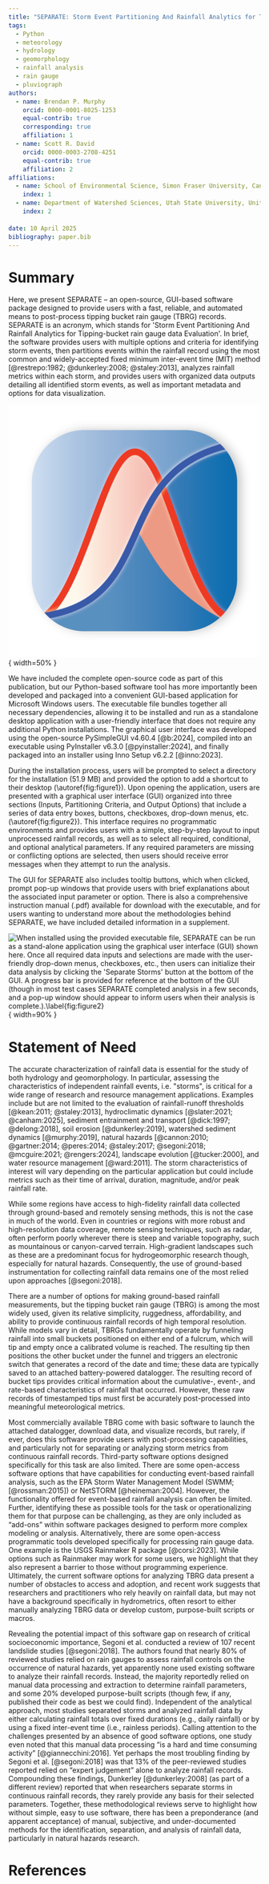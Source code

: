 ```yaml
---
title: "SEPARATE: Storm Event Partitioning And Rainfall Analytics for Tipping-bucket rain gauge data Evaluation"
tags:
  - Python
  - meteorology
  - hydrology
  - geomorphology
  - rainfall analysis
  - rain gauge
  - pluviograph
authors:
  - name: Brendan P. Murphy
    orcid: 0000-0001-8025-1253
    equal-contrib: true
    corresponding: true
    affiliation: 1
  - name: Scott R. David
    orcid: 0000-0003-2708-4251
    equal-contrib: true
    affiliation: 2
affiliations:
  - name: School of Environmental Science, Simon Fraser University, Canada
    index: 1
  - name: Department of Watershed Sciences, Utah State University, United States of America
    index: 2

date: 10 April 2025
bibliography: paper.bib
---
```


# Summary
Here, we present SEPARATE – an open-source, GUI-based software package designed to provide users with a fast, reliable, and automated means to post-process tipping bucket rain gauge (TBRG) records. SEPARATE is an acronym, which stands for 'Storm Event Partitioning And Rainfall Analytics for Tipping-bucket rain gauge data Evaluation'. In brief, the software provides users with multiple options and criteria for identifying storm events, then partitions events within the rainfall record using the most common and widely-accepted fixed minimum inter-event time (MIT) method [@restrepo:1982; @dunkerley:2008; @staley:2013], analyzes rainfall metrics within each storm, and provides users with organized data outputs detailing all identified storm events, as well as important metadata and options for data visualization.

![Logo designed by the first author for the SEPARATE application, representing profiles of cumulative rainfall and rainfall intensity as appears in the graphical storm outputs. This logo will appear in user’s Start Menu, Taskbar (if pinned), and for the Desktop Shortcut.\label{fig:figure1}](Figure1.png){ width=50% }

We have included the complete open-source code as part of this publication, but our Python-based software tool has more importantly been developed and packaged into a convenient GUI-based application for Microsoft Windows users. The executable file bundles together all necessary dependencies, allowing it to be installed and run as a standalone desktop application with a user-friendly interface that does not require any additional Python installations. The graphical user interface was developed using the open-source PySimpleGUI v4.60.4 [@b:2024], compiled into an executable using PyInstaller v6.3.0 [@pyinstaller:2024], and finally packaged into an installer using Inno Setup v6.2.2 [@inno:2023].

During the installation process, users will be prompted to select a directory for the installation (51.9 MB) and provided the option to add a shortcut to their desktop (\autoref{fig:figure1}). Upon opening the application, users are presented with a graphical user interface (GUI) organized into three sections (Inputs, Partitioning Criteria, and Output Options) that include a series of data entry boxes, buttons, checkboxes, drop-down menus, etc. (\autoref{fig:figure2}). This interface requires no programmatic environments and provides users with a simple, step-by-step layout to input unprocessed rainfall records, as well as to select all required, conditional, and optional analytical parameters. If any required parameters are missing or conflicting options are selected, then users should receive error messages when they attempt to run the analysis.

The GUI for SEPARATE also includes tooltip buttons, which when clicked, prompt pop-up windows that provide users with brief explanations about the associated input parameter or option. There is also a comprehensive instruction manual (.pdf) available for download with the executable, and for users wanting to understand more about the methodologies behind SEPARATE, we have included detailed information in a supplement.

![When installed using the provided executable file, SEPARATE can be run as a stand-alone application using the graphical user interface (GUI) shown here. Once all required data inputs and selections are made with the user-friendly drop-down menus, checkboxes, etc., then users can initialize their data analysis by clicking the 'Separate Storms' button at the bottom of the GUI. A progress bar is provided for reference at the bottom of the GUI (though in most test cases SEPARATE completed analysis in a few seconds, and a pop-up window should appear to inform users when their analysis is complete.).\label{fig:figure2}](Figure2.png){ width=90% }

# Statement of Need
The accurate characterization of rainfall data is essential for the study of both hydrology and geomorphology. In particular, assessing the characteristics of independent rainfall events, i.e. "storms", is critical for a wide range of research and resource management applications. Examples include but are not limited to the evaluation of rainfall-runoff thresholds [@kean:2011; @staley:2013], hydroclimatic dynamics [@slater:2021; @canham:2025], sediment entrainment and transport [@dick:1997; @delong:2018], soil erosion [@dunkerley:2019], watershed sediment dynamics [@murphy:2019], natural hazards [@cannon:2010; @gartner:2014; @peres:2014; @staley:2017; @segoni:2018; @mcguire:2021; @rengers:2024], landscape evolution [@tucker:2000], and water resource management [@ward:2011]. The storm characteristics of interest will vary depending on the particular application but could include metrics such as their time of arrival, duration, magnitude, and/or peak rainfall rate.

While some regions have access to high-fidelity rainfall data collected through ground-based and remotely sensing methods, this is not the case in much of the world. Even in countries or regions with more robust and high-resolution data coverage, remote sensing techniques, such as radar, often perform poorly wherever there is steep and variable topography, such as mountainous or canyon-carved terrain. High-gradient landscapes such as these are a predominant focus for hydrogeomorphic research though, especially for natural hazards. Consequently, the use of ground-based instrumentation for collecting rainfall data remains one of the most relied upon approaches [@segoni:2018].

There are a number of options for making ground-based rainfall measurements, but the tipping bucket rain gauge (TBRG) is among the most widely used, given its relative simplicity, ruggedness, affordability, and ability to provide continuous rainfall records of high temporal resolution. While models vary in detail, TBRGs fundamentally operate by funneling rainfall into small buckets positioned on either end of a fulcrum, which will tip and empty once a calibrated volume is reached. The resulting tip then positions the other bucket under the funnel and triggers an electronic switch that generates a record of the date and time; these data are typically saved to an attached battery-powered datalogger. The resulting record of bucket tips provides critical information about the cumulative-, event-, and rate-based characteristics of rainfall that occurred. However, these raw records of timestamped tips must first be accurately post-processed into meaningful meteorological metrics.

Most commercially available TBRG come with basic software to launch the attached datalogger, download data, and visualize records, but rarely, if ever, does this software provide users with post-processing capabilities, and particularly not for separating or analyzing storm metrics from continuous rainfall records. Third-party software options designed specifically for this task are also limited. There are some open-access software options that have capabilities for conducting event-based rainfall analysis, such as the EPA Storm Water Management Model (SWMM; [@rossman:2015]) or NetSTORM [@heineman:2004]. However, the functionality offered for event-based rainfall analysis can often be limited. Further, identifying these as possible tools for the task or operationalizing them for that purpose can be challenging, as they are only included as “add-ons” within software packages designed to perform more complex modeling or analysis. Alternatively, there are some open-access programmatic tools developed specifically for processing rain gauge data. One example is the USGS Rainmaker R package [@corsi:2023]. While options such as Rainmaker may work for some users, we highlight that they also represent a barrier to those without programming experience. Ultimately, the current software options for analyzing TBRG data present a number of obstacles to access and adoption, and recent work suggests that researchers and practitioners who rely heavily on rainfall data, but may not have a background specifically in hydrometrics, often resort to either manually analyzing TBRG data or develop custom, purpose-built scripts or macros.

Revealing the potential impact of this software gap on research of critical socioeconomic importance, Segoni et al. conducted a review of 107 recent landslide studies [@segoni:2018]. The authors found that nearly 80% of reviewed studies relied on rain gauges to assess rainfall controls on the occurrence of natural hazards, yet apparently none used existing software to analyze their rainfall records. Instead, the majority reportedly relied on manual data processing and extraction to determine rainfall parameters, and some 20% developed purpose-built scripts (though few, if any, published their code as best we could find). Independent of the analytical approach, most studies separated storms and analyzed rainfall data by either calculating rainfall totals over fixed durations (e.g., daily rainfall) or by using a fixed inter-event time (i.e., rainless periods). Calling attention to the challenges presented by an absence of good software options, one study even noted that this manual data processing “is a hard and time consuming activity” [@giannecchini:2016]. Yet perhaps the most troubling finding by Segoni et al. [@segoni:2018] was that 13% of the peer-reviewed studies reported relied on “expert judgement” alone to analyze rainfall records. Compounding these findings, Dunkerley [@dunkerley:2008] (as part of a different review) reported that when researchers separate storms in continuous rainfall records, they rarely provide any basis for their selected parameters. Together, these methodological reviews serve to highlight how without simple, easy to use software, there has been a preponderance (and apparent acceptance) of manual, subjective, and under-documented methods for the identification, separation, and analysis of rainfall data, particularly in natural hazards research.

# References

